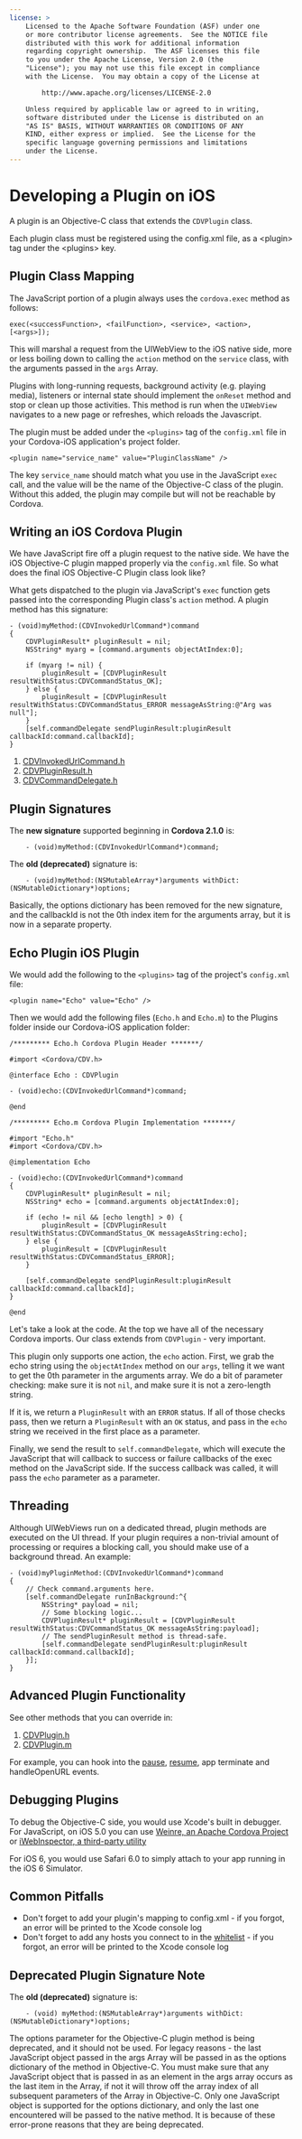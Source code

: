 ```yaml
---
license: >
    Licensed to the Apache Software Foundation (ASF) under one
    or more contributor license agreements.  See the NOTICE file
    distributed with this work for additional information
    regarding copyright ownership.  The ASF licenses this file
    to you under the Apache License, Version 2.0 (the
    "License"); you may not use this file except in compliance
    with the License.  You may obtain a copy of the License at

        http://www.apache.org/licenses/LICENSE-2.0

    Unless required by applicable law or agreed to in writing,
    software distributed under the License is distributed on an
    "AS IS" BASIS, WITHOUT WARRANTIES OR CONDITIONS OF ANY
    KIND, either express or implied.  See the License for the
    specific language governing permissions and limitations
    under the License.
---
```


# Developing a Plugin on iOS

A plugin is an Objective-C class that extends the `CDVPlugin` class.

Each plugin class must be registered using the config.xml file, as a &lt;plugin&gt; tag under the &lt;plugins&gt; key.

## Plugin Class Mapping 

The JavaScript portion of a plugin always uses the `cordova.exec` method as follows:

    exec(<successFunction>, <failFunction>, <service>, <action>, [<args>]);

This will marshal a request from the UIWebView to the iOS native side, more or less boiling down to calling the `action` method on the `service` class, with the arguments passed in the `args` Array. 

Plugins with long-running requests, background activity (e.g. playing media), listeners or internal state should implement the `onReset` method and stop or clean up those activities. This method is run when the `UIWebView` navigates to a new page or refreshes, which reloads the Javascript.

The plugin must be added under the `<plugins>` tag of the `config.xml` file in your Cordova-iOS application's project folder.

    <plugin name="service_name" value="PluginClassName" />

The key `service_name` should match what you use in the JavaScript `exec` call, and the value will be the name of the Objective-C class of the plugin. Without this added, the plugin may compile but will not be reachable by Cordova.

## Writing an iOS Cordova Plugin

We have JavaScript fire off a plugin request to the native side. We have the iOS Objective-C plugin mapped properly via the `config.xml` file. So what does the final iOS Objective-C Plugin class look like?

What gets dispatched to the plugin via JavaScript's `exec` function gets passed into the corresponding Plugin class's `action` method. A plugin method has this signature:

    - (void)myMethod:(CDVInvokedUrlCommand*)command
    {
        CDVPluginResult* pluginResult = nil;
        NSString* myarg = [command.arguments objectAtIndex:0];

        if (myarg != nil) {
            pluginResult = [CDVPluginResult resultWithStatus:CDVCommandStatus_OK];
        } else { 
            pluginResult = [CDVPluginResult resultWithStatus:CDVCommandStatus_ERROR messageAsString:@"Arg was null"];
        }
        [self.commandDelegate sendPluginResult:pluginResult callbackId:command.callbackId];
    }
    
1. [CDVInvokedUrlCommand.h](https://github.com/apache/cordova-ios/blob/master/CordovaLib/Classes/CDVInvokedUrlCommand.h)
2. [CDVPluginResult.h](https://github.com/apache/cordova-ios/blob/master/CordovaLib/Classes/CDVPluginResult.h)
3. [CDVCommandDelegate.h](https://github.com/apache/cordova-ios/blob/master/CordovaLib/Classes/CDVCommandDelegate.h)

  
## Plugin Signatures

The **new signature** supported beginning in **Cordova 2.1.0** is:

        - (void)myMethod:(CDVInvokedUrlCommand*)command;

The **old (deprecated)** signature is:

        - (void)myMethod:(NSMutableArray*)arguments withDict:(NSMutableDictionary*)options;

Basically, the options dictionary has been removed for the new signature, and the callbackId is not the 0th index item for the arguments array, but it is now in a separate property. 

## Echo Plugin iOS Plugin

We would add the following to the `<plugins>` tag of the project's `config.xml` file:

    <plugin name="Echo" value="Echo" />

Then we would add the following files (`Echo.h` and `Echo.m`) to the Plugins folder inside our Cordova-iOS
application folder:

    /********* Echo.h Cordova Plugin Header *******/

    #import <Cordova/CDV.h>

    @interface Echo : CDVPlugin

    - (void)echo:(CDVInvokedUrlCommand*)command;

    @end
    
    /********* Echo.m Cordova Plugin Implementation *******/
    
    #import "Echo.h"
    #import <Cordova/CDV.h>

    @implementation Echo

    - (void)echo:(CDVInvokedUrlCommand*)command
    {
        CDVPluginResult* pluginResult = nil;
        NSString* echo = [command.arguments objectAtIndex:0];

        if (echo != nil && [echo length] > 0) {
            pluginResult = [CDVPluginResult resultWithStatus:CDVCommandStatus_OK messageAsString:echo];
        } else {
            pluginResult = [CDVPluginResult resultWithStatus:CDVCommandStatus_ERROR];
        }

        [self.commandDelegate sendPluginResult:pluginResult callbackId:command.callbackId];
    }

    @end


Let's take a look at the code. At the top we have all of the necessary Cordova imports. Our class extends from `CDVPlugin` - very important. 

This plugin only supports one action, the `echo` action. First, we grab the echo string using the `objectAtIndex` method on our `args`, telling it we want to get the 0th parameter in the arguments array. We do a bit of parameter checking: make sure it is not `nil`, and make sure it is not a zero-length string.

If it is, we return a `PluginResult` with an `ERROR` status. If all of those checks pass, then we return a `PluginResult` with an `OK` status, and pass in the `echo` string we received in the first place as a parameter.

Finally, we send the result to `self.commandDelegate`, which will execute the JavaScript that will callback to success or failure callbacks of the exec method on the JavaScript side. If the success callback was called, it will pass the `echo` parameter as a parameter.

## Threading

Although UIWebViews run on a dedicated thread, plugin methods are executed on the UI thread. If your plugin requires a non-trivial amount of processing or requires a blocking call, you should make use of a background thread. An example:

    - (void)myPluginMethod:(CDVInvokedUrlCommand*)command
    {
        // Check command.arguments here.
        [self.commandDelegate runInBackground:^{
            NSString* payload = nil;
            // Some blocking logic...
            CDVPluginResult* pluginResult = [CDVPluginResult resultWithStatus:CDVCommandStatus_OK messageAsString:payload];
            // The sendPluginResult method is thread-safe.
            [self.commandDelegate sendPluginResult:pluginResult callbackId:command.callbackId];
        }];
    }


## Advanced Plugin Functionality

See other methods that you can override in:

1. [CDVPlugin.h](https://github.com/apache/cordova-ios/blob/master/CordovaLib/Classes/CDVPlugin.h)
2. [CDVPlugin.m](https://github.com/apache/cordova-ios/blob/master/CordovaLib/Classes/CDVPlugin.m)

For example, you can hook into the <a href="../../../cordova/events/events.pause.html">pause</a>, <a href="../../../cordova/events/events.resume.html">resume</a>, app terminate and handleOpenURL events.

## Debugging Plugins

To debug the Objective-C side, you would use Xcode's built in debugger. For JavaScript, on iOS 5.0 you can use [Weinre, an Apache Cordova Project](https://github.com/apache/cordova-weinre) or [iWebInspector, a third-party utility](http://www.iwebinspector.com/)

For iOS 6, you would use Safari 6.0 to simply attach to your app running in the iOS 6 Simulator.

## Common Pitfalls

* Don't forget to add your plugin's mapping to config.xml - if you forgot, an error will be printed to the Xcode console log
* Don't forget to add any hosts you connect to in the [whitelist](guide_whitelist_index.md.html#Domain%20Whitelist%20Guide) - if you forgot, an error will be printed to the Xcode console log

## Deprecated Plugin Signature Note

The **old (deprecated)** signature is:

        - (void) myMethod:(NSMutableArray*)arguments withDict:(NSMutableDictionary*)options;

The options parameter for the Objective-C plugin method is being deprecated, and it should not be used. For legacy reasons - the last JavaScript object passed in the args Array will be passed in as the options dictionary of the method in Objective-C. You must make sure that any JavaScript object that is passed in as an element in the args array occurs as the last item in the Array, if not it will throw off the array index of all subsequent parameters of the Array in Objective-C. Only one JavaScript object is supported for the options dictionary, and only the last one encountered will be passed to the native method. It is because of these error-prone reasons that they are being deprecated.
